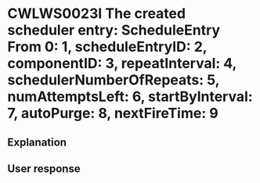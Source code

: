 # CWLWS0023I The created scheduler entry: ScheduleEntry From 0: 1, scheduleEntryID: 2, componentID: 3, repeatInterval: 4, schedulerNumberOfRepeats: 5, numAttemptsLeft: 6, startByInterval: 7, autoPurge: 8, nextFireTime: 9

## Explanation

## User response